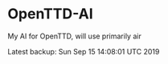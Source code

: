 # OpenTTD-AI
My AI for OpenTTD, will use primarily air

Latest backup: Sun Sep 15 14:08:01 UTC 2019

